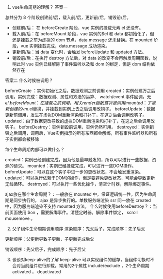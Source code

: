 1. vue生命周期的理解？
答案一

总共分为 8 个阶段创建前/后，载入前/后，更新前/后，销毁前/后。
- 创建前/后： 在 beforeCreate 阶段，vue 实例的挂载元素 el 还没有。
- 载入前/后：在 beforeMount 阶段，vue 实例的$el 和 data 都初始化了，但还是挂载之前为虚拟的 dom 节点，data.message 还未替换。在 mounted 阶段，vue 实例挂载完成，data.message 成功渲染。
- 更新前/后：当 data 变化时，会触发 beforeUpdate 和 updated 方法。
- 销毁前/后：在执行 destroy 方法后，对 data 的改变不会再触发周期函数，说明此时 vue 实例已经解除了事件监听以及和 dom 的绑定，但是 dom 结构依然存在

答案二
什么时候被调用？

beforeCreate ：实例初始化之后，数据观测之前调用
created：实例创建万之后调用。实例完成：数据观测、属性和方法的运算、 watch/event 事件回调。无 $el .
beforeMount：在挂载之前调用，相关 render 函数首次被调用
mounted：了被新创建的vm.$el替换，并挂载到实例上去之后调用改钩子。
beforeUpdate：数据更新前调用，发生在虚拟DOM重新渲染和打补丁，在这之后会调用改钩子。
updated：由于数据更改导致的虚拟DOM重新渲染和打补丁，在这之后会调用改钩子。
beforeDestroy：实例销毁前调用，实例仍然可用。
destroyed：实例销毁之后调用，调用后，Vue实例指示的所有东西都会解绑，所有事件监听器和所有子实例都会被移除

每个生命周期内部可以做什么？

created：实例已经创建完成，因为他是最早触发的，所以可以进行一些数据、资源的请求。
mounted：实例已经挂载完成，可以进行一些DOM操作。
beforeUpdate：可以在这个钩子中进一步的更改状态，不会触发重渲染。
updated：可以执行依赖于DOM的操作，但是要避免更改状态，可能会导致更新无线循环。
destroyed：可以执行一些优化操作，清空计时器，解除绑定事件。

ajax放在哪个生命周期？：一般放在 mounted 中，保证逻辑统一性，因为生命周期是同步执行的， ajax 是异步执行的。单数服务端渲染 ssr 同一放在 created 中，因为服务端渲染不支持 mounted 方法。
什么时候使用beforeDestroy？：当前页面使用 $on ，需要解绑事件。清楚定时器。解除事件绑定， scroll mousemove 。

2. 父子组件生命周期调用顺序
渲染顺序：先父后子，完成顺序：先子后父

更新顺序：父更新导致子更新，子更新完成后父

销毁顺序：先父后子，完成顺序：先子后父

3. 谈谈对keep-alive的了解
keep-alive 可以实现组件的缓存，当组件切换时不会对当前组件进行卸载。常用的2个属性 include/exclude ，2个生命周期 activated ， deactivated